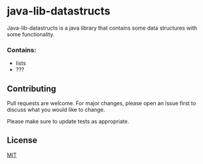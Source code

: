 # java-lib-datastructs

Java-lib-datastructs is a java library that contains some data structures with some functionality.

### Contains:
- lists
- ???




## Contributing

Pull requests are welcome. For major changes, please open an issue first
to discuss what you would like to change.

Please make sure to update tests as appropriate.

## License

[MIT](https://choosealicense.com/licenses/mit/)
